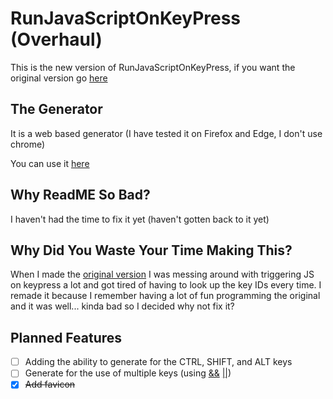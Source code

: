 # RunJavaScriptOnKeyPress (Overhaul)
<p>This is the new version of RunJavaScriptOnKeyPress, if you want the original version go <a href="https://github.com/SoaringGecko/RunJavaScriptOnKeyPress-Old_Version-">here</a></p>

## The Generator
<p>It is a web based generator (I have tested it on Firefox and Edge, I don't use chrome)</p>
<p>You can use it <a href="https://soaringgecko.github.io/RunJavaScriptOnKeyPress/">here</a></p>

## Why ReadME So Bad?
<p>I haven't had the time to fix it yet (haven't gotten back to it yet)</p>

## Why Did You Waste Your Time Making This?
<p>When I made the <a href="https://github.com/SoaringGecko/RunJavaScriptOnKeyPress-Old_Version-">original version</a> I was messing around with triggering JS on keypress a lot and got tired of having to look up the key IDs every time. I remade it because I remember having a lot of fun programming the original and it was well... kinda bad so I decided why not fix it?</p>

## Planned Features
- [ ] Adding the ability to generate for the CTRL, SHIFT, and ALT keys
- [ ] Generate for the use of multiple keys (using <a href="https://developer.mozilla.org/en-US/docs/Web/JavaScript/Reference/Operators/Logical_AND">&&</a> <a href="https://developer.mozilla.org/en-US/docs/Web/JavaScript/Reference/Operators/Logical_OR">||</a>)
- [x] <s>Add favicon</s>
